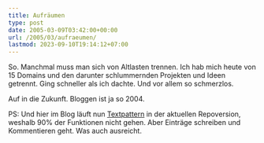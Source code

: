 ```yaml
---
title: Aufräumen
type: post
date: 2005-03-09T03:42:00+00:00
url: /2005/03/aufraeumen/
lastmod: 2023-09-10T19:14:12+07:00
---
```

So. Manchmal muss man sich von Altlasten trennen. Ich hab mich heute von 15 Domains und den darunter schlummernden Projekten und Ideen getrennt. Ging schneller als ich dachte. Und vor allem so schmerzlos.

Auf in die Zukunft. Bloggen ist ja so 2004.

PS: Und hier im Blog läuft nun [Textpattern][1] in der aktuellen Repoversion, weshalb 90% der Funktionen nicht gehen. Aber Einträge schreiben und Kommentieren geht. Was auch ausreicht.

 [1]: http://textpattern.com
